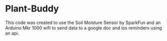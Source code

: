 # Plant-Buddy
This code was created to use the Soil Moisture Sensor by SparkFun and an Arduino Mkr 1000 wifi to send data to a google doc and ios reminders using an api. 
